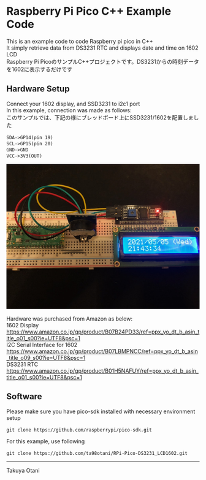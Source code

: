 # Raspberry Pi Pico C++ Example Code   
This is an example code to code Raspberry pi pico in C++    
It simply retrieve data from DS3231 RTC and displays date and time on 1602 LCD  
Raspberry Pi PicoのサンプルC++プロジェクトです。DS3231からの時刻データを1602に表示するだけです  

## Hardware Setup
Connect your 1602 display, and SSD3231 to i2c1 port  
In this example, connection was made as follows:  
このサンプルでは、下記の様にブレッドボード上にSSD3231/1602を配置しました  

```
SDA->GP14(pin 19)  
SCL->GP15(pin 20)  
GND->GND  
VCC->3V3(OUT)  
```
![alt text](https://github.com/ta98otani/RPi-Pico-DS3231_LCD1602/blob/master/DS3231_LCD1602.jpeg?raw=true)  

Hardware was purchased from Amazon as below:   
1602 Display   
https://www.amazon.co.jp/gp/product/B07B24PD33/ref=ppx_yo_dt_b_asin_title_o01_s00?ie=UTF8&psc=1  
I2C Serial Interface for 1602
https://www.amazon.co.jp/gp/product/B07LBMPNCC/ref=ppx_yo_dt_b_asin_title_o09_s00?ie=UTF8&psc=1  
DS3231 RTC  
https://www.amazon.co.jp/gp/product/B01H5NAFUY/ref=ppx_yo_dt_b_asin_title_o01_s00?ie=UTF8&psc=1  

## Software
Please make sure you have pico-sdk installed with necessary environment setup  
```
git clone https://github.com/raspberrypi/pico-sdk.git  
```

For this example, use following     
```
git clone https://github.com/ta98otani/RPi-Pico-DS3231_LCD1602.git   
```

--------  
Takuya Otani  


